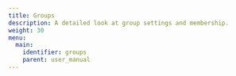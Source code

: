 ```yaml
---
title: Groups
description: A detailed look at group settings and membership.
weight: 30
menu:
  main:
    identifier: groups
    parent: user_manual
---
```


